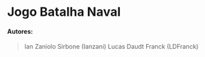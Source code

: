 # Jogo Batalha Naval

#### Autores:
> Ian Zaniolo Sirbone (Ianzani)
> Lucas Daudt Franck  (LDFranck)

